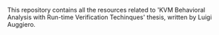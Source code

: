 This repository contains all the resources related to 'KVM Behavioral Analysis with Run-time Verification Techinques' thesis, written by Luigi Auggiero.
